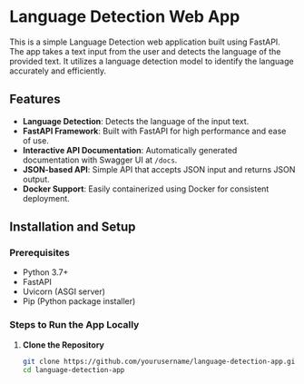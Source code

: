 # Language Detection Web App

This is a simple Language Detection web application built using FastAPI. The app takes a text input from the user and detects the language of the provided text. It utilizes a language detection model to identify the language accurately and efficiently.

## Features

- **Language Detection**: Detects the language of the input text.
- **FastAPI Framework**: Built with FastAPI for high performance and ease of use.
- **Interactive API Documentation**: Automatically generated documentation with Swagger UI at `/docs`.
- **JSON-based API**: Simple API that accepts JSON input and returns JSON output.
- **Docker Support**: Easily containerized using Docker for consistent deployment.

## Installation and Setup

### Prerequisites

- Python 3.7+
- FastAPI
- Uvicorn (ASGI server)
- Pip (Python package installer)

### Steps to Run the App Locally

1. **Clone the Repository**

   ```bash
   git clone https://github.com/yourusername/language-detection-app.git
   cd language-detection-app
   ```